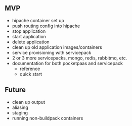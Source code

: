 ## MVP

* hipache container set up
* push routing config into hipache
* stop application
* start application
* delete application
* clean up old application images/containers
* service provisioning with servicepack
* 2 or 3 more servicepacks, mongo, redis, rabbitmq, etc.
* documentation for both pocketpaas and servicepack
  * reference
  * quick start

## Future

* clean up output
* aliasing
* staging
* running non-buildpack containers
